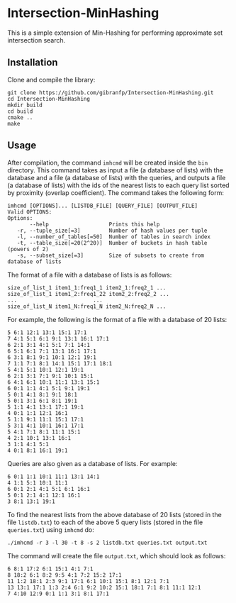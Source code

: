 # Intersection-MinHashing
This is a simple extension of Min-Hashing for performing approximate set intersection search.

## Installation
Clone and compile the library:
~~~~
git clone https://github.com/gibranfp/Intersection-MinHashing.git
cd Intersection-MinHashing
mkdir build
cd build
cmake ..
make
~~~~

## Usage
After compilation, the command `imhcmd` will be created inside the `bin` directory. This command takes as input a file (a database of lists) with the database and a file (a database of lists) with the queries, and outputs a file (a database of lists) with the ids of the nearest lists to each query list sorted by proximity (overlap coefficient). The command takes the following form:

~~~~
imhcmd [OPTIONS]... [LISTDB_FILE] [QUERY_FILE] [OUTPUT_FILE]
Valid OPTIONS:
Options:
       --help			        Prints this help
   -r, --tuple_size[=3]		    Number of hash values per tuple
   -l, --number_of_tables[=50]	Number of tables in search index
   -t, --table_size[=20(2^20)]	Number of buckets in hash table (powers of 2)
   -s, --subset_size[=3]	    Size of subsets to create from database of lists
~~~~

The format of a file with a database of lists is as follows:
~~~~
size_of_list_1 item1_1:freq1_1 item2_1:freq2_1 ...
size_of_list_1 item1_2:freq1_22 item2_2:freq2_2 ...
...                        ...
size_of_list_N item1_N:freq1_N item2_N:freq2_N ...
~~~~

For example, the following is the format of a file with a database of 20 lists:
~~~~
5 6:1 12:1 13:1 15:1 17:1
7 4:1 5:1 6:1 9:1 13:1 16:1 17:1
6 2:1 3:1 4:1 5:1 7:1 14:1
6 5:1 6:1 7:1 13:1 16:1 17:1
6 3:1 8:1 9:1 10:1 12:1 19:1
7 1:1 7:1 8:1 14:1 15:1 17:1 18:1
5 4:1 5:1 10:1 12:1 19:1
6 2:1 3:1 7:1 9:1 10:1 15:1
6 4:1 6:1 10:1 11:1 13:1 15:1
6 0:1 1:1 4:1 5:1 9:1 19:1
5 0:1 4:1 8:1 9:1 18:1
5 0:1 3:1 6:1 8:1 19:1
5 1:1 4:1 13:1 17:1 19:1
4 0:1 1:1 12:1 16:1
5 1:1 9:1 11:1 15:1 17:1
5 3:1 4:1 10:1 16:1 17:1
5 4:1 7:1 8:1 11:1 15:1
4 2:1 10:1 13:1 16:1
3 1:1 4:1 5:1
4 0:1 8:1 16:1 19:1
~~~~

Queries are also given as a database of lists. For example:
~~~~
6 0:1 1:1 10:1 11:1 13:1 14:1
4 1:1 5:1 10:1 11:1
6 0:1 2:1 4:1 5:1 6:1 16:1
5 0:1 2:1 4:1 12:1 16:1
3 8:1 13:1 19:1
~~~~

To find the nearest lists from the above database of 20 lists (stored in the file `listdb.txt`) to each of the above 5 query lists (stored in the file `queries.txt`) using `imhcmd` do:
~~~~
./imhcmd -r 3 -l 30 -t 8 -s 2 listdb.txt queries.txt output.txt
~~~~

The command will create the file  `output.txt`, which should look as follows:
~~~~
6 8:1 17:2 6:1 15:1 4:1 7:1
8 18:2 6:1 8:2 9:5 4:1 7:2 15:2 17:1
11 1:2 18:1 2:3 9:1 17:1 6:1 10:1 15:1 8:1 12:1 7:1
13 13:1 17:1 1:3 2:4 6:1 9:2 10:2 15:1 18:1 7:1 8:1 11:1 12:1
7 4:10 12:9 0:1 1:1 3:1 8:1 17:1
~~~~

